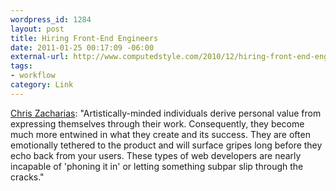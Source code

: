 ```yaml
--- 
wordpress_id: 1284
layout: post
title: Hiring Front-End Engineers
date: 2011-01-25 00:17:09 -06:00
external-url: http://www.computedstyle.com/2010/12/hiring-front-end-engineers.html
tags:
- workflow
category: Link
---
```

 <a href="http://www.computedstyle.com/2010/12/hiring-front-end-engineers.html">Chris Zacharias</a>: "Artistically-minded individuals derive personal value from expressing themselves through their work. Consequently, they become much more entwined in what they create and its success. They are often emotionally tethered to the product and will surface gripes long before they echo back from your users. These types of web developers are nearly incapable of 'phoning it in' or letting something subpar slip through the cracks."
